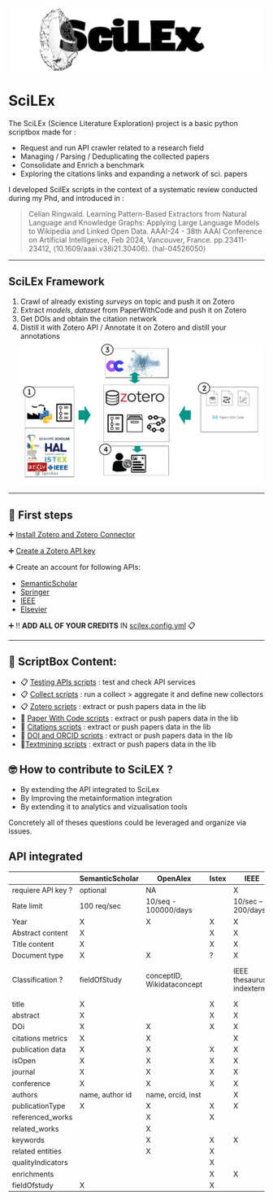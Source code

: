 ![Scilex](img/projectLogoScilex.png)
# SciLEx

The SciLEx (Science Literature Exploration) project is a basic python scriptbox made for :
* Request and run API crawler related to a research field
* Managing / Parsing / Deduplicating the collected papers
* Consolidate and Enrich a benchmark  
* Exploring the citations links and expanding a network of sci. papers

I developed ScilEx scripts in the context of a systematic review conducted during my Phd, and introduced in :  
> Celian Ringwald. Learning Pattern-Based Extractors from Natural Language and Knowledge Graphs: Applying Large Language Models to Wikipedia and Linked Open Data. AAAI-24 - 38th AAAI Conference on Artificial Intelligence, Feb 2024, Vancouver, France. pp.23411-23412, ⟨10.1609/aaai.v38i21.30406⟩. ⟨hal-04526050⟩
---
## SciLEx Framework

1. Crawl of already existing *surveys* on topic and push it on Zotero
2. Extract *models*, *dataset* from PaperWithCode and push it on Zotero
3. Get DOIs and obtain the citation network
4. Distill it with Zotero API / Annotate it on Zotero and distill your annotations
![Framework](img/Framework.png)
---

## :electric_plug: First steps
:heavy_plus_sign: [Install Zotero and Zotero Connector](https://www.zotero.org/download/)

:heavy_plus_sign: [Create a Zotero API key](https://www.zotero.org/support/dev/web_api/v3/start)

:heavy_plus_sign: Create an account for following APIs:
* [SemanticScholar](https://www.semanticscholar.org/product/api/tutorial)
* [Springer](https://dev.springernature.com/)
* [IEEE](https://developer.ieee.org/)
* [Elsevier](https://dev.elsevier.com/)

 
 :heavy_plus_sign: :bangbang: **ADD ALL OF YOUR CREDITS** IN [scilex.config.yml](https://github.com/datalogism/SciLEx/blob/main/src/scilex.config.yml)  :clipboard:

-----
##  :open_file_folder: ScriptBox Content:

*  :clipboard: [Testing APIs scripts](https://github.com/datalogism/SciLEx/blob/main/src/API_tests/) : test and check API services
*  :clipboard: [Collect scripts]( 
https://github.com/datalogism/SciLEx/tree/main/src/crawlers) : run a collect > aggregate it and define new collectors 
*  :clipboard: [Zotero scripts]( 
https://github.com/datalogism/SciLEx/tree/main/src/Zotero) : extract or push papers data in the lib 
*  :wrench: [Paper With Code scripts]( 
https://github.com/datalogism/SciLEx/tree/main/src/PWC) : extract or push papers data in the lib 
*  :wrench: [Citations scripts]( 
https://github.com/datalogism/SciLEx/tree/main/src/citations) : extract or push papers data in the lib 
* :wrench: [DOI and ORCID scripts]( 
https://github.com/datalogism/SciLEx/tree/main/src/citations) : extract or push papers data in the lib 
* :wrench:[Textmining scripts]( 
https://github.com/datalogism/SciLEx/tree/main/src/text) : extract or push papers data in the lib 

## 🤓 How to contribute to SciLEX ? 

- By extending the API integrated to SciLex
- By Improving the metainformation integration
- By extending it to analytics and vizualisation tools 

Concretely all of theses questions could be leveraged and organize via issues.

## API integrated 
|                    | SemanticScholar  | OpenAlex                   | Istex | IEEE                       | HAL                                               | Elsevier | DBLP | Arxiv | Springer |
|--------------------|------------------|----------------------------|-------|----------------------------|---------------------------------------------------|----------|------|-------|----------|
| requiere API key ? | optional         | NA                         |       | X                          | NA                                                | X        |      |       | X        |
| Rate limit         | 100 req/sec      | 10/seq - 100000/days       |       | 10/sec –  200/days         |                                                   |          |      | 3/seq | 8/seq    |
| Year               | X                | X                          | X     | X                          | X                                                 | X        |      |       | X        |
| Abstract content   | X                |                            | X     | X                          |                                                   |          |      |       |          |
| Title content      | X                |                            | X     | X                          | X                                                 |          |      |       | X        |
| Document type      | X                | X                          | ?     | X                          | X                                                 |          |      |       | X        |
| Classification ?   | fieldOfStudy     | conceptID, Wikidataconcept |       | IEEE thesaurus, indexterms | acm\_classif, HAL classif, keyword, JELclassif... |          |      |       | keywords |
| title              | X                |                            | X     | X                          | X                                                 | X        | X    | X     | X        |
| abstract           | X                |                            | X     | X                          | X                                                 |          |      | X     | X        |
| DOi                | X                | X                          | X     | X                          |                                                   | X        | X    | X     | X        |
| citations metrics  | X                | X                          |       | X                          |                                                   | X        |      |       |          |
| publication data   | X                | X                          | X     | X                          |                                                   | X        | X    |       | X        |
| isOpen             | X                | X                          | X     | X                          |                                                   | X        | X    |       | X        |
| journal            | X                | X                          | X     | X                          |                                                   |          | X    | X     | X        |
| conference         | X                | X                          | X     | X                          |                                                   |          | X    | X     | X        |
| authors            | name,  author id | name, orcid, inst          |       | X                          | X                                                 | X        | X    | X     | X        |
| publicationType    | X                | X                          | X     | X                          | X                                                 | X        | X    |       | X        |
| referenced\_works  |                  | X                          | X     |                            |                                                   |          |      |       |          |
| related\_works     |                  | X                          |       |                            |                                                   |          |      |       |          |
| keywords           |                  | X                          | X     | X                          | X                                                 |          |      | X     |          |
| related entities   |                  | X                          | X     |                            |                                                   |          |      |       |          |
| qualityIndicators  |                  |                            | X     |                            |                                                   |          |      |       |          |
| enrichments        |                  |                            | X     | X                          |                                                   |          |      |       |          |
| fieldOfstudy       | X                |                            | X     |                            |                                                   |          |      |       | X        |
